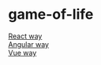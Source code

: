 # game-of-life
<a href="https://diegocardoso93.github.io/game-of-life/react/build/index.html" target="_blank">React way</a>  
<a href="https://diegocardoso93.github.io/game-of-life/angular/dist/" target="_blank">Angular way</a>  
<a href="https://diegocardoso93.github.io/game-of-life/angular/dist/" target="_blank">Vue way</a>
